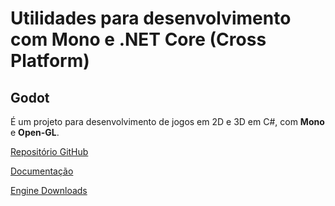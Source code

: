# Utilidades para desenvolvimento com Mono e .NET Core (Cross Platform)

## Godot

É um projeto para desenvolvimento de jogos em 2D e 3D em C#, com **Mono** e **Open-GL**.

[Repositório GitHub](https://github.com/godotengine/godot)

[Documentação](https://godotengine.org/)

[Engine Downloads](https://godotengine.org/download)
